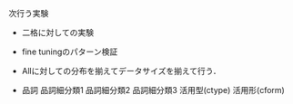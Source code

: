 
次行う実験
- 二格に対しての実験
- fine tuningのパターン検証
- Allに対しての分布を揃えてデータサイズを揃えて行う．



- 品詞	品詞細分類1	品詞細分類2	品詞細分類3	活用型(ctype)	活用形(cform)
